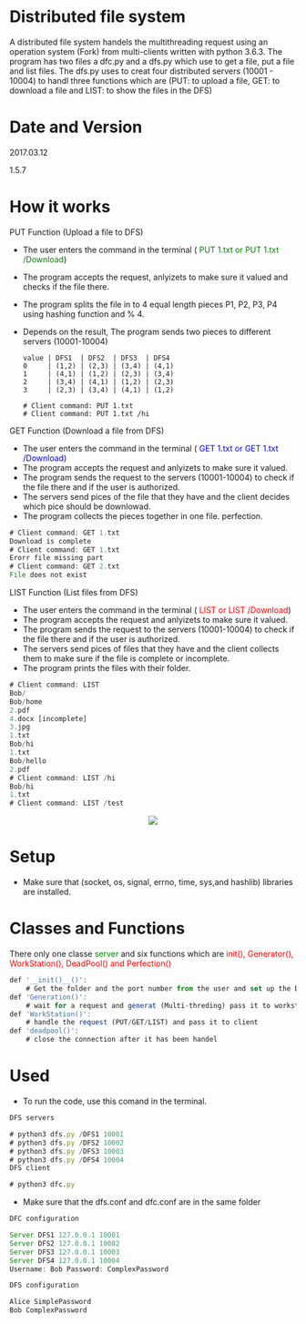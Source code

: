 
# Distributed file system  


A distributed file system handels the multithreading request using an operation system (Fork) from multi-clients written with python 3.6.3. The program has two files a dfc.py and a dfs.py which use to get a file, put a file and list files. The dfs.py uses to creat four distributed servers (10001 - 10004) to handl three functions which are (PUT: to upload a file, GET: to download a file and LIST: to show the files in the DFS)  


# Date and Version
2017.03.12

1.5.7


# How it works
PUT Function (Upload a file to DFS) 

* The user enters the command in the terminal (<a style='color:green'> PUT 1.txt or PUT 1.txt /Download</a>) 
* The program  accepts the request, anlyizets to make sure it valued and checks if the file there.
* The program splits the file in to 4 equal length pieces P1, P2, P3, P4 using hashing function and % 4.
* Depends on the result, The program sends two pieces to different servers (10001-10004)
 
	  value | DFS1  | DFS2  | DFS3  | DFS4 
	  0     | (1,2) | (2,3) | (3,4) | (4,1) 
	  1     | (4,1) | (1,2) | (2,3) | (3,4) 
	  2     | (3,4) | (4,1) | (1,2) | (2,3) 
	  3     | (2,3) | (3,4) | (4,1) | (1,2)
      
      # Client command: PUT 1.txt
      # Client command: PUT 1.txt /hi 


GET Function (Download a file from DFS)

* The user enters the command in the terminal (<a style='color:blue'> GET 1.txt or GET 1.txt /Download</a>) 
* The program  accepts the request and anlyizets to make sure it valued.
* The program sends the request to the servers (10001-10004) to check if the file there and if the user is authorized.
* The servers send pices of the file that they have and the client decides which pice should be downlowad.
* The program collects the pieces together in one file.
perfection. 
```javascript
# Client command: GET 1.txt
Download is complete
# Client command: GET 1.txt
Erorr file missing part
# Client command: GET 2.txt
File does not exist
```

LIST Function (List files from DFS)

* The user enters the command in the terminal (<a style='color:red'> LIST or LIST /Download</a>) 
* The program  accepts the request and anlyizets to make sure it valued.
* The program sends the request to the servers (10001-10004) to check if the file there and if the user is authorized.
* The servers send pices of files that they have and the client collects them to make sure if the file is complete or incomplete.
* The program prints the files with their folder.

```javascript
# Client command: LIST 
Bob/
Bob/home
2.pdf
4.docx [incomplete]
3.jpg
1.txt
Bob/hi
1.txt
Bob/hello
2.pdf
# Client command: LIST /hi 
Bob/hi
1.txt
# Client command: LIST /test

```

    

<p align="center">
  <img src="https://www.watchuktvabroad.net/wp-content/uploads/2014/05/cog-icon.png">
</p>

 # Setup
 * Make sure that (socket, os, signal, errno, time, sys,and hashlib) libraries are installed.

# Classes and Functions

There only one classe <a style='color:green'>server</a> and six functions which are <a style='color:red'>init(), Generator(), WorkStation(), DeadPool() and Perfection()</a> 
```javascript
def '__init()__()':
	# Get the folder and the port number from the user and set up the DFS server 
def 'Generation()':
	# wait for a request and generat (Multi-threding) pass it to workstation
def 'WorkStation()':
	# handle the request (PUT/GET/LIST) and pass it to client
def 'deadpool()':
	# close the connection after it has been handel
```


# Used

* To run the code, use this comand in the terminal.

```javascript
DFS servers 

# python3 dfs.py /DFS1 10001 
# python3 dfs.py /DFS2 10002
# python3 dfs.py /DFS3 10003
# python3 dfs.py /DFS4 10004
DFS client

# python3 dfc.py
```
* Make sure that the dfs.conf and dfc.conf are in the same folder 

```javascript
DFC configuration

Server DFS1 127.0.0.1 10001
Server DFS2 127.0.0.1 10002
Server DFS3 127.0.0.1 10003
Server DFS4 127.0.0.1 10004
Username: Bob Password: ComplexPassword

DFS configuration

Alice SimplePassword 
Bob ComplexPassword
```


